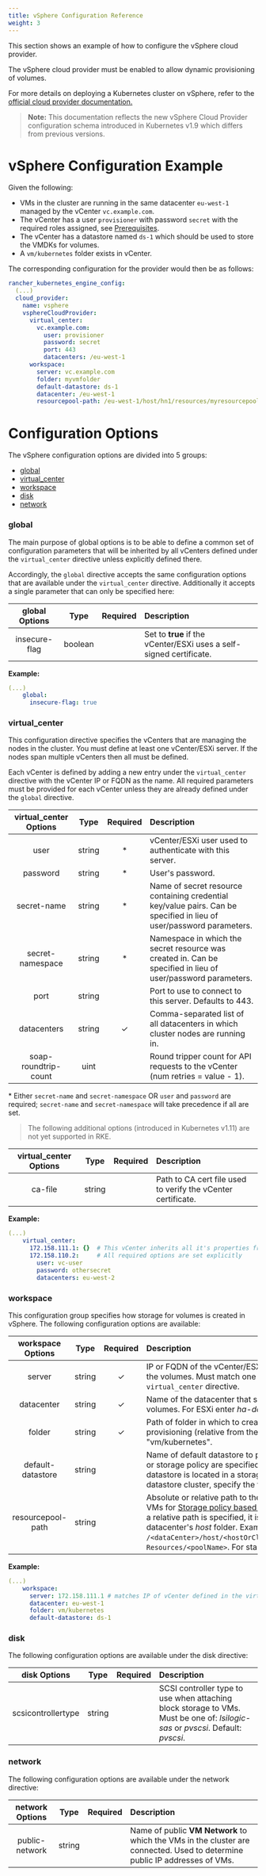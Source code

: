 ```yaml
---
title: vSphere Configuration Reference
weight: 3
---
```


This section shows an example of how to configure the vSphere cloud provider.

The vSphere cloud provider must be enabled to allow dynamic provisioning of volumes.

For more details on deploying a Kubernetes cluster on vSphere, refer to the [official cloud provider documentation.](https://cloud-provider-vsphere.sigs.k8s.io/tutorials/kubernetes-on-vsphere-with-kubeadm.html)

>  **Note:** This documentation reflects the new vSphere Cloud Provider configuration schema introduced in Kubernetes v1.9 which differs from previous versions.

# vSphere Configuration Example

Given the following:

- VMs in the cluster are running in the same datacenter `eu-west-1` managed by the vCenter `vc.example.com`.
- The vCenter has a user `provisioner` with password `secret` with the required roles assigned, see [Prerequisites](#prerequisites).
- The vCenter has a datastore named `ds-1` which should be used to store the VMDKs for volumes.
- A `vm/kubernetes` folder exists in vCenter.

The corresponding configuration for the provider would then be as follows:

```yaml
rancher_kubernetes_engine_config:
  (...)
  cloud_provider:
    name: vsphere
    vsphereCloudProvider:
      virtual_center:
        vc.example.com:
          user: provisioner
          password: secret
          port: 443
          datacenters: /eu-west-1
      workspace:
        server: vc.example.com
        folder: myvmfolder
        default-datastore: ds-1
        datacenter: /eu-west-1
        resourcepool-path: /eu-west-1/host/hn1/resources/myresourcepool

```
# Configuration Options

The vSphere configuration options are divided into 5 groups:

* [global](#global)
* [virtual_center](#virtual_center)
* [workspace](#workspace)
* [disk](#disk)
* [network](#network)

### global

The main purpose of global options is to be able to define a common set of configuration parameters that will be inherited by all vCenters defined under the `virtual_center` directive unless explicitly defined there.

Accordingly, the `global` directive accepts the same configuration options that are available under the `virtual_center` directive. Additionally it accepts a single parameter that can only be specified here:

| global Options  |  Type   | Required  | Description |
|:---------------:|:-------:|:---------:|:---------|
| insecure-flag   | boolean |           | Set to **true** if the vCenter/ESXi uses a self-signed certificate.           |

**Example:**

```yaml
(...)
    global:
      insecure-flag: true
```

### virtual_center

This configuration directive specifies the vCenters that are managing the nodes in the cluster. You must define at least one vCenter/ESXi server. If the nodes span multiple vCenters then all must be defined.

Each vCenter is defined by adding a new entry under the `virtual_center` directive with the vCenter IP or FQDN as the name. All required parameters must be provided for each vCenter unless they are already defined under the `global` directive.

| virtual_center Options |  Type    | Required  | Description |
|:----------------------:|:--------:|:---------:|:-----------|
| user                   | string	  |   *       | vCenter/ESXi user used to authenticate with this server. |
| password               | string	  |   *       | User's password. |
| secret-name            | string   |   *       | Name of secret resource containing credential key/value pairs. Can be specified in lieu of user/password parameters. |
| secret-namespace       | string   |   *       | Namespace in which the secret resource was created in. Can be specified in lieu of user/password parameters. |
| port                   | string	  |           | Port to use to connect to this server. Defaults to 443.  |
| datacenters            | string	  |   ✓       | Comma-separated list of all datacenters in which cluster nodes are running in. |
| soap-roundtrip-count   | uint     |           | Round tripper count for API requests to the vCenter (num retries = value - 1). |

\* Either `secret-name` and `secret-namespace` OR `user` and `password` are required; `secret-name` and `secret-namespace` will take precedence if all are set.

> The following additional options (introduced in Kubernetes v1.11) are not yet supported in RKE.

| virtual_center Options |  Type    | Required  | Description |
|:----------------------:|:--------:|:---------:|:-------|
| ca-file                | string   |           | Path to CA cert file used to verify the vCenter certificate. |

**Example:**

```yaml
(...)
    virtual_center:
      172.158.111.1: {}  # This vCenter inherits all it's properties from global options
      172.158.110.2:     # All required options are set explicitly
        user: vc-user
        password: othersecret
        datacenters: eu-west-2
```

### workspace

This configuration group specifies how storage for volumes is created in vSphere.
The following configuration options are available:

| workspace Options      |  Type    | Required  | Description |
|:----------------------:|:--------:|:---------:|:---------|
| server                 | string   |   ✓       | IP or FQDN of the vCenter/ESXi that should be used for creating the volumes. Must match one of the vCenters defined under the `virtual_center` directive.|
| datacenter             | string   |   ✓       | Name of the datacenter that should be used for creating volumes. For ESXi enter *ha-datacenter*.|
| folder                 | string   |   ✓       | Path of folder in which to create dummy VMs used for volume provisioning (relative from the root folder in vCenter), e.g. "vm/kubernetes".|
| default-datastore      | string   |           | Name of default datastore to place VMDKs if neither datastore or storage policy are specified in the volume options of a PVC. If datastore is located in a storage folder or is a member of a datastore cluster, specify the full path. |
| resourcepool-path      | string   |           | Absolute or relative path to the resource pool where the dummy VMs for [Storage policy based provisioning](https://vmware.github.io/vsphere-storage-for-kubernetes/documentation/policy-based-mgmt.html) should be created. If a relative path is specified, it is resolved with respect to the datacenter's *host* folder. Examples: `/<dataCenter>/host/<hostOrClusterName>/Resources/<poolName>`, `Resources/<poolName>`. For standalone ESXi specify `Resources`. |

**Example:**

```yaml
(...)
    workspace:
      server: 172.158.111.1 # matches IP of vCenter defined in the virtual_center block
      datacenter: eu-west-1
      folder: vm/kubernetes
      default-datastore: ds-1
```

### disk

The following configuration options are available under the disk directive:

| disk Options         |  Type    | Required  | Description |
|:--------------------:|:--------:|:---------:|:----------------|
| scsicontrollertype   | string   |           | SCSI controller type to use when attaching block storage to VMs. Must be one of: *lsilogic-sas* or *pvscsi*. Default: *pvscsi*. |

### network

The following configuration options are available under the network directive:

| network Options     |  Type    | Required  | Description |
|:-------------------:|:--------:|:---------:|:-----------------------------------------------------------------------------|
| public-network      | string   |           | Name of public **VM Network** to which the VMs in the cluster are connected. Used to determine public IP addresses of VMs.|
